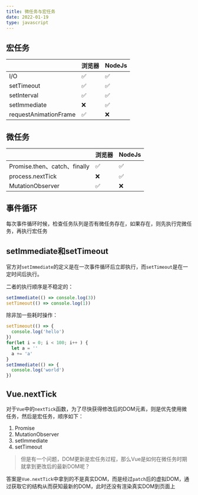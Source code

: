 ```yaml
---
title: 微任务与宏任务
date: 2022-01-19
type: javascript
---
```


## 宏任务

|     | 浏览器 | NodeJs |
| --- | ------ | ------ |
| I/O |   ✅  |  ✅   | 
| setTimeout |  ✅  | ✅  |
| setInterval |  ✅  |  ✅  |
| setImmediate |  ❌  |  ✅  |
| requestAnimationFrame |  ✅  | ❌  |

## 微任务

|   | 浏览器 | NodeJs |
| --------| ----- | --- |
| Promise.then、catch、finally | ✅  | ✅ |
| process.nextTick | ❌ | ✅  |
| MutationObserver | ✅ | ❌ | 

## 事件循环

每次事件循环时候，检查任务队列是否有微任务存在，如果存在，则先执行完微任务，再执行宏任务

## setImmediate和setTimeout

官方对`setImmediate`的定义是在一次事件循环后立即执行，而`setTimeout`是在一定时间后执行。

二者的执行顺序是不稳定的：

```js
setImmediate(() => console.log(3))
setTimeout(() => console.log(1))
```

除非加一些耗时操作：

```js
setTimeout(() => {
  console.log('hello')
})
for(let i = 0; i < 100; i++ ) {
  let a = ''
  a += 'a'
}
setImmediate(() => {
  console.log('world')
})
```

## Vue.nextTick

对于`Vue`中的`nextTick`函数，为了尽快获得修改后的DOM元素，则是优先使用微任务，然后是宏任务，顺序如下：

1. Promise
2. MutationObserver
3. setImmediate
4. setTimeout

>但是有一个问题，DOM更新是宏任务过程，那么Vue是如何在微任务时期就拿到更改后的最新DOM呢？

答案是`Vue.nextTick`中拿到的不是真实DOM，而是经过`patch`后的虚拟DOM，通过获取它的结构从而获知最新的DOM，此时还没有渲染真实DOM到页面上